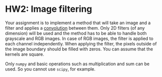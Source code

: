 # HW2: Image filtering

Your assignment is to implement a method that will take an image and a filter and applies a [convolution](https://en.wikipedia.org/wiki/Kernel_%28image_processing%29) between them. Only 2D filters (of any dimension) will be used and the method has to be able to handle both grayscale and RGB images. In case of RGB images, the filter is applied to each channel independently. When applying the filter, the pixels outside of the image boundary should be filled with zeros. You can assume that the kernels are square.

Only `numpy` and basic operations such as multiplication and sum can be used. So you cannot use `scipy`, for example.
